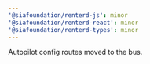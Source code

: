 ```yaml
---
'@siafoundation/renterd-js': minor
'@siafoundation/renterd-react': minor
'@siafoundation/renterd-types': minor
---
```


Autopilot config routes moved to the bus.
